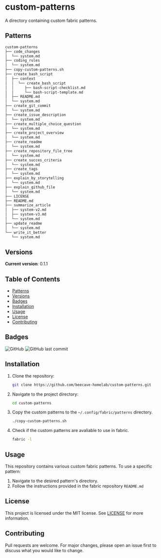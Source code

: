 # custom-patterns

A directory containing custom fabric patterns.

## Patterns

```markdown
custom-patterns
├── code_changes
│  └── system.md
├── coding_rules
│  └── system.md
├── copy-custom-patterns.sh
├── create_bash_script
│  ├── context
│  │  └── create_bash_script
│  │     ├── bash-script-checklist.md
│  │     └── bash-script-template.md
│  ├── README.md
│  └── system.md
├── create_git_commit
│  └── system.md
├── create_issue_description
│  └── system.md
├── create_multiple_choice_question
│  └── system.md
├── create_project_overview
│  └── system.md
├── create_readme
│  └── system.md
├── create_repository_file_tree
│  └── system.md
├── create_succes_criteria
│  └── system.md
├── create_tags
│  └── system.md
├── explain_by_storytelling
│  └── system.md
├── explain_github_file
│  └── system.md
├── LICENSE
├── README.md
├── summarize_article
│  ├── system-v2.md
│  ├── system-v3.md
│  └── system.md
├── update_readme
│  └── system.md
└── write_it_better
   └── system.md
```

## Versions

**Current version**: 0.1.1

## Table of Contents

- [Patterns](#patterns)
- [Versions](#versions)
- [Badges](#badges)
- [Installation](#installation)
- [Usage](#usage)
- [License](#license)
- [Contributing](#contributing)

## Badges

![GitHub](https://img.shields.io/github/license/beecave-homelab/custom-patterns)
![GitHub last commit](https://img.shields.io/github/last-commit/beecave-homelab/custom-patterns)

## Installation

1. Clone the repository:

   ```bash
   git clone https://github.com/beecave-homelab/custom-patterns.git
   ```

2. Navigate to the project directory:

   ```bash
   cd custom-patterns
   ```

3. Copy the custom patterns to the `~/.config/fabric/patterns` directory.

   ```bash
   ./copy-custom-patterns.sh
   ```

4. Check if the custom patterns are avaliable to use in fabric.

   ```bash
   fabric -l
   ```

## Usage

This repository contains various custom fabric patterns. To use a specific pattern:

1. Navigate to the desired pattern's directory.
2. Follow the instructions provided in the fabric repository `README.md` 

## License

This project is licensed under the MIT license. See [LICENSE](LICENSE) for more information.

## Contributing

Pull requests are welcome. For major changes, please open an issue first to discuss what you would like to change.